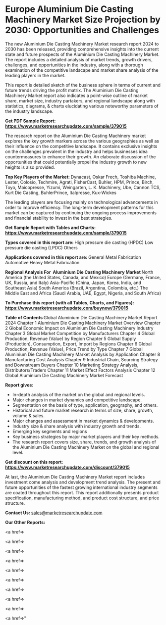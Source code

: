 # Europe Aluminium Die Casting Machinery Market Size Projection by 2030: Opportunities and Challenges

The new Aluminium Die Casting Machinery Market research report 2024 to 2030 has been released, providing comprehensive insights into the current state and future prospects of the Aluminium Die Casting Machinery Market. The report includes a detailed analysis of market trends, growth drivers, challenges, and opportunities in the industry, along with a thorough examination of the competitive landscape and market share analysis of the leading players in the market.

This report is detailed sketch of the business sphere in terms of current and future trends driving the profit matrix. The Aluminium Die Casting Machinery Market report also indicates a point-wise outline of market share, market size, industry partakers, and regional landscape along with statistics, diagrams, &amp; charts elucidating various noteworthy parameters of the industry landscape.

<strong><b>Get PDF Sample Report: <a href=https://www.marketresearchupdate.com/sample/379015>https://www.marketresearchupdate.com/sample/379015</a></b></strong>

The research report on the Aluminium Die Casting Machinery market explores the key growth markers across the various geographies as well as their influence on the competitive landscape. It contains exclusive insights on the challenges prevalent in the industry and helps businesses idea countermeasures to enhance their growth. An elaborate discussion of the opportunities that could potentially propel the industry growth to new heights is also provided.

<strong><b>Top Key Players of the Market:
</b></strong>Dynacast, Oskar Frech, Toshiba Machine, Lester, Colosio, Techmire, Agrati, FisherCast, Buhler, HPM, Prince, Birch, Toyo, Maicopresse, Yizumi, Weingarten, L. K. Machinery, Ube, Cannon TCS, Kurt Die Casting, BuhlerPrince, Italpresse, Kux-Wickes<strong><b>
</b></strong>

The leading players are focusing mainly on technological advancements in order to improve efficiency. The long-term development patterns for this market can be captured by continuing the ongoing process improvements and financial stability to invest in the best strategies.

<strong><b>Get Sample Report with Tables and Charts: <a href=https://www.marketresearchupdate.com/sample/379015>https://www.marketresearchupdate.com/sample/379015</a></b></strong>

<strong><b>Types covered in this report are:
</b></strong>High pressure die casting (HPDC)
Low pressure die casting (LPDC)
Others<strong><b>
</b></strong>

<strong><b>Applications covered in this report are:
</b></strong>General Metal Fabrication
Automotive
Heavy Metal Fabrication<strong><b>
</b></strong>

<strong><b>Regional Analysis For  Aluminium Die Casting Machinery Market</b></strong><strong><b>
</b></strong>North America (the United States, Canada, and Mexico)
Europe (Germany, France, UK, Russia, and Italy)
Asia-Pacific (China, Japan, Korea, India, and Southeast Asia)
South America (Brazil, Argentina, Colombia, etc.)
The Middle East and Africa (Saudi Arabia, UAE, Egypt, Nigeria, and South Africa)

<strong><b>To Purchase this report (with all Tables, Charts, and Figures): <a href=https://www.marketresearchupdate.com/buynow/379015>https://www.marketresearchupdate.com/buynow/379015</a></b></strong>

<strong><b>Table of Contents</b></strong><strong><b>
</b></strong>Global Aluminium Die Casting Machinery Market Report 2024
Chapter 1 Aluminium Die Casting Machinery Market Overview
Chapter 2 Global Economic Impact on Aluminium Die Casting Machinery Industry
Chapter 3 Global Market Competition by Manufacturers
Chapter 4 Global Production, Revenue (Value) by Region
Chapter 5 Global Supply (Production), Consumption, Export, Import by Regions
Chapter 6 Global Production, Revenue (Value), Price Trend by Type
Chapter 7 Global Aluminium Die Casting Machinery Market Analysis by Application
Chapter 8 Manufacturing Cost Analysis
Chapter 9 Industrial Chain, Sourcing Strategy and Downstream Buyers
Chapter 10 Marketing Strategy Analysis, Distributors/Traders
Chapter 11 Market Effect Factors Analysis
Chapter 12 Global Aluminium Die Casting Machinery Market Forecast

<strong><b>Report gives:</b></strong>

- In-depth analysis of the market on the global and regional levels.
- Major changes in market dynamics and competitive landscape.
- Segmentation on the basis of type, application, geography, and others.
- Historical and future market research in terms of size, share, growth, volume &amp; sales.
- Major changes and assessment in market dynamics &amp; developments.
- Industry size &amp; share analysis with industry growth and trends.
- Emerging key segments and regions
- Key business strategies by major market players and their key methods.
- The research report covers size, share, trends, and growth analysis of the Aluminium Die Casting Machinery Market on the global and regional level.

<strong><b>Get discount on this report: <a href=https://www.marketresearchupdate.com/discount/379015>https://www.marketresearchupdate.com/discount/379015</a></b></strong>

At last, the Aluminium Die Casting Machinery Market report includes investment come analysis and development trend analysis. The present and future opportunities of the fastest growing international industry segments are coated throughout this report. This report additionally presents product specification, manufacturing method, and product cost structure, and price structure.

<strong><b>Contact Us:
</b></strong>sales@marketresearchupdate.com

<strong>Our Other Reports:</strong>

<a href=></a>

<a href=></a>

<a href=></a>

<a href=></a>

<a href=></a>

<a href=></a>

<a href=></a>

<a href=></a>

<a href=></a>

<a href=></a>"
